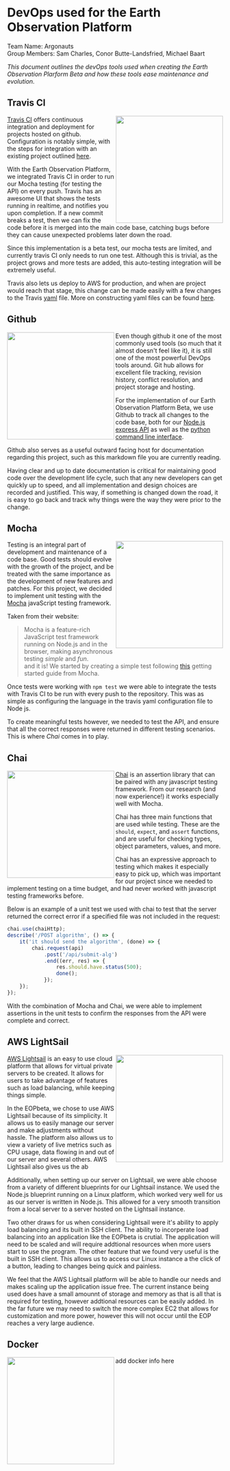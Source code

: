 # DevOps used for the Earth Observation Platform
Team Name: Argonauts   
Group Members: Sam Charles, Conor Butte-Landsfried, Michael Baart  
  
*This document outlines the devOps tools used when creating the Earth Observation Plarform Beta and how these tools ease maintenance and evolution.*

## Travis CI 

<img src="https://travis-ci.com/images/logos/Tessa-1.png" width="250" align="right"/>

[Travis CI] offers continuous integration and deployment for projects hosted on github. Configuration is notably simple, with the steps for integration with an existing project outlined [here](https://docs.travis-ci.com/user/tutorial/).   

With the Earth Observation Platform, we integrated Travis CI in order to run our Mocha testing (for testing the API) on every push. Travis has an awesome UI that shows the tests running in realtime, and notifies you upon completion. If a new commit breaks a test, then we can fix the code before it is merged into the main code base, catching bugs before they can cause unexpected problems later down the road.  

Since this implementation is a beta test, our mocha tests are limited, and currently travis CI only needs to run one test. Although this is trivial, as the project grows and more tests are added, this auto-testing integration will be extremely useful.  

Travis also lets us deploy to AWS for production, and when are project would reach that stage, this change can be made easily with a few changes to the Travis [yaml](https://github.com/csamcharles/EarthObservationPlatformBeta/blob/master/.travis.yml) file. More on constructing yaml files can be found [here](https://docs.travis-ci.com/user/customizing-the-build).


## Github

<img src="https://image.flaticon.com/icons/svg/25/25231.svg" width="250" align="left"/>  

Even though github it one of the most commonly used tools (so much that it almost doesn't feel like it), it is still one of the most powerful DevOps tools around. Git hub allows for excellent file tracking, revision history, conflict resolution, and project storage and hosting.  

For the implementation of our Earth Observation Platform Beta, we use Github to track all changes to the code base, both for our [Node.js express API](https://github.com/csamcharles/EarthObservationPlatformBeta/tree/master/api) as well as the [python command line interface](https://github.com/csamcharles/EarthObservationPlatformBeta/tree/master/cli).  

Github also serves as a useful outward facing host for documentation regarding this project, such as this markdown file you are currently reading.   

Having clear and up to date documentation is critical for maintaining good code over the development life cycle, such that any new developers can get quickly up to speed, and all implementation and design choices are recorded and justified. This way, if something is changed down the road, it is easy to go back and track why things were the way they were prior to the change.

## Mocha  

<img src="https://images.opencollective.com/proxy/images?src=https%3A%2F%2Fopencollective-production.s3-us-west-1.amazonaws.com%2Fc645f600-20c5-11e8-9fc9-47523ab65bdd.png&height=640" width="250" align="right"/>    

Testing is an integral part of development and maintenance of a code base. Good tests should evolve with the growth of the project, and be treated with the same importance as the development of new features and patches. For this project, we decided to implement unit testing with the [Mocha](https://mochajs.org/) javaScript testing framework.    

Taken from their website: 

>Mocha is a feature-rich JavaScript test framework running on Node.js and in the browser, making asynchronous testing *simple* and *fun*.      
and it is! We started by creating a simple test following [this](https://mochajs.org/#getting-started) getting started guide from Mocha.   

Once tests were working with `npm test` we were able to integrate the tests with Travis CI to be run with every push to the repository. This was as simple as configuring the language in the travis yaml configuration file to Node js.  

To create meaningful tests however, we needed to test the API, and ensure that all the correct responses were returned in different testing scenarios. This is where *Chai* comes in to play.

## Chai  

<img src="https://avatars2.githubusercontent.com/u/1515293?s=400&v=4" width="250" align="left"/>   

[Chai](https://www.chaijs.com/) is an assertion library that can be paired with any javascript testing framework. From our research (and now experience!) it works especially well with Mocha.   

Chai has three main functions that are used while testing. These are the `should`, `expect`, and `assert` functions, and are useful for checking types, object parameters, values, and more.  

Chai has an expressive approach to testing which makes it especially easy to pick up, which was important for our project since we needed to implement testing on a time budget, and had never worked with javascript testing frameworks before.   

Below is an example of a unit test we used with chai to test that the server returned the correct error if a specified file was not included in the request: 

```javascript
chai.use(chaiHttp);
describe('/POST algorithm', () => {
    it('it should send the algorithm', (done) => {
        chai.request(api)
            .post('/api/submit-alg')
            .end((err, res) => {
                res.should.have.status(500);
                done();
            });
    });
});
```

With the combination of Mocha and Chai, we were able to implement assertions in the unit tests to confirm the responses from the API were complete and correct.   

## AWS LightSail

<img src="https://cdn.freebiesupply.com/logos/large/2x/amazon-lightsail-logo-png-transparent.png" width="250" align="right"/> 

[AWS Lightsail](https://aws.amazon.com/lightsail/) is an easy to use cloud platform that allows for virtual private servers to be created. It allows for users to take advantage of features such as load balancing, while keeping things simple. 

In the EOPbeta, we chose to use AWS Lightsail because of its simplicity. It allows us to easily manage our server and make adjustments without hassle. The platform also allows us to view a variety of live metrics such as CPU usage, data flowing in and out of our server and several others. AWS Lightsail also gives us the ab

Additionally, when setting up our server on Lightsail, we were able choose from a variety of different blueprints for our Lightsail instance. We used the Node.js blueprint running on a Linux platform, which worked very well for us as our server is written in Node.js. This allowed for a very smooth transition from a local server to a server hosted on the Lightsail instance.

Two other draws for us when considering Lightsail were it's ability to apply load balancing and its built in SSH client. The ability to incorperate load balancing into an application like the EOPbeta is crutial. The application will need to be scaled and will require addtional resources when more users start to use the program. The other feature that we found very useful is the built in SSH client. This allows us to access our Linux instance a the click of a button, leading to changes being quick and painless.

We feel that the AWS Lightsail platform will be able to handle our needs and makes scaling up the application issue free. The current instance being used does have a small amounnt of storage and memory as that is all that is required for testing, however addtional resources can be easily added. In the far future we may need to switch the more complex EC2 that allows for customization and more power, however this will not occur until the EOP reaches a very large audience.

## Docker

add docker info here
<img src="https://www.docker.com/sites/default/files/social/docker_facebook_share.png" width="250" align="left"/> 







[Travis CI]: https://travis-ci.org/

